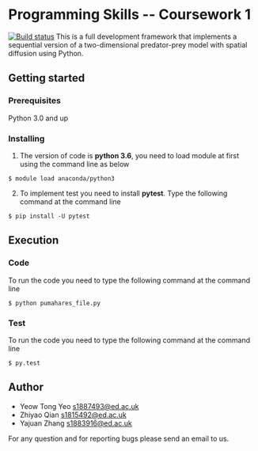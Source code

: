 # Programming Skills -- Coursework 1
[![Build status](https://travis-ci.org/RileyZhang1029/travislab.svg?master)](https://travis-ci.org/RileyZhang1029) 
This is a full development framework that implements a sequential version of a two-dimensional predator-prey model with spatial diffusion using Python. <br> 
## Getting started
### Prerequisites
Python 3.0 and up 
### Installing
1. The version of code is **python 3.6**, you need to load module at first using the command line as below 
```
$ module load anaconda/python3
```

2. To implement test you need to install **pytest**. Type the following command at the command line
```		
$ pip install -U pytest
```
## Execution
### Code
To run the code you need to type the following command at the command line
```
$ python pumahares_file.py
```
### Test
To run the code you need to type the following command at the command line
```
$ py.test
```
## Author
* Yeow Tong Yeo s1887493@ed.ac.uk <br>
* Zhiyao Qian s1815492@ed.ac.uk <br>
* Yajuan Zhang s1883916@ed.ac.uk <br>

For any question and for reporting bugs please send an email to us. <br>
